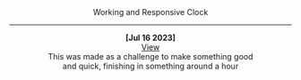 <div align='center'>
  Working and Responsive Clock

  ---

  __[Jul 16 2023]__  
  [View](https://alaanvv-clock.netlify.app/)  
  This was made as a challenge to make something good  
  and quick, finishing in something around a hour
</div>
